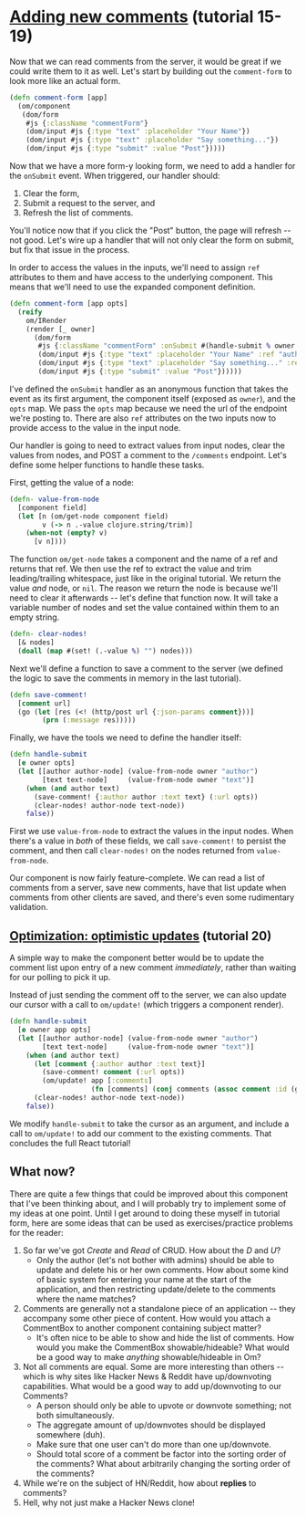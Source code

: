 # [Adding new comments](http://facebook.github.io/react/docs/tutorial.html#adding-new-comments) (tutorial 15-19)

Now that we can read comments from the server, it would be great if we
could write them to it as well. Let's start by building out the
`comment-form` to look more like an actual form.

```clojure
(defn comment-form [app]
  (om/component
   (dom/form
    #js {:className "commentForm"}
    (dom/input #js {:type "text" :placeholder "Your Name"})
    (dom/input #js {:type "text" :placeholder "Say something..."})
    (dom/input #js {:type "submit" :value "Post"}))))
```

Now that we have a more form-y looking form, we need to add a handler
for the `onSubmit` event. When triggered, our handler should:

1. Clear the form,
2. Submit a request to the server, and
3. Refresh the list of comments.

You'll notice now that if you click the "Post" button, the page will
refresh -- not good. Let's wire up a handler that will not only clear
the form on submit, but fix that issue in the process.

In order to access the values in the inputs, we'll need to assign
`ref` attributes to them and have access to the underlying
component. This means that we'll need to use the expanded component
definition.

```clojure
(defn comment-form [app opts]
  (reify
    om/IRender
    (render [_ owner]
      (dom/form
       #js {:className "commentForm" :onSubmit #(handle-submit % owner opts)}
       (dom/input #js {:type "text" :placeholder "Your Name" :ref "author"})
       (dom/input #js {:type "text" :placeholder "Say something..." :ref "text"})
       (dom/input #js {:type "submit" :value "Post"})))))
```

I've defined the `onSubmit` handler as an anonymous function that
takes the event as its first argument, the component itself (exposed
as `owner`), and the `opts` map. We pass the `opts` map because we
need the url of the endpoint we're posting to. There are also `ref`
attributes on the two inputs now to provide access to the value in the
input node.

Our handler is going to need to extract values from input nodes, clear
the values from nodes, and POST a comment to the `/comments`
endpoint. Let's define some helper functions to handle these tasks.

First, getting the value of a node:

```clojure
(defn- value-from-node
  [component field]
  (let [n (om/get-node component field)
        v (-> n .-value clojure.string/trim)]
    (when-not (empty? v)
      [v n])))
```

The function `om/get-node` takes a component and the name of a ref and
returns that ref. We then use the ref to extract the value and trim
leading/trailing whitespace, just like in the original tutorial. We
return the value *and* node, or `nil`. The reason we return the node
is because we'll need to clear it afterwards -- let's define that
function now. It will take a variable number of nodes and set the
value contained within them to an empty string.

```clojure
(defn- clear-nodes!
  [& nodes]
  (doall (map #(set! (.-value %) "") nodes)))
```

Next we'll define a function to save a comment to the server (we
defined the logic to save the comments in memory in the last
tutorial).

```clojure
(defn save-comment!
  [comment url]
  (go (let [res (<! (http/post url {:json-params comment}))]
        (prn (:message res)))))
```

Finally, we have the tools we need to define the handler itself:

```clojure
(defn handle-submit
  [e owner opts]
  (let [[author author-node] (value-from-node owner "author")
        [text text-node]     (value-from-node owner "text")]
    (when (and author text)
      (save-comment! {:author author :text text} (:url opts))
      (clear-nodes! author-node text-node))
    false))
```

First we use `value-from-node` to extract the values in the input
nodes. When there's a value in *both* of these fields, we call
`save-comment!` to persist the comment, and then call `clear-nodes!`
on the nodes returned from `value-from-node`.

Our component is now fairly feature-complete. We can read a list of
comments from a server, save new comments, have that list update when
comments from other clients are saved, and there's even some
rudimentary validation.

## [Optimization: optimistic updates](http://facebook.github.io/react/docs/tutorial.html#optimization-optimistic-updates) (tutorial 20)

A simple way to make the component better would be to update the
comment list upon entry of a new comment *immediately*, rather than
waiting for our polling to pick it up.

Instead of just sending the comment off to the server, we can also
update our cursor with a call to `om/update!` (which triggers a
component render).

```clojure
(defn handle-submit
  [e owner app opts]
  (let [[author author-node] (value-from-node owner "author")
        [text text-node]     (value-from-node owner "text")]
    (when (and author text)
      (let [comment {:author author :text text}]
        (save-comment! comment (:url opts))
        (om/update! app [:comments]
                    (fn [comments] (conj comments (assoc comment :id (guid))))))
      (clear-nodes! author-node text-node))
    false))
```

We modify `handle-submit` to take the cursor as an argument, and
include a call to `om/update!` to add our comment to the existing
comments. That concludes the full React tutorial!

## What now?

There are quite a few things that could be improved about this
component that I've been thinking about, and I will probably try to
implement some of my ideas at one point. Until I get around to doing
these myself in tutorial form, here are some ideas that can be used as
exercises/practice problems for the reader:

1. So far we've got *Create* and *Read* of CRUD. How about the *D* and
   *U*?
   + Only the author (let's not bother with admins) should be able to
     update and delete his or her own comments. How about some kind of
     basic system for entering your name at the start of the
     application, and then restricting update/delete to the comments
     where the name matches?
2. Comments are generally not a standalone piece of an application --
   they accompany some other piece of content. How would you attach
   a CommentBox to another component containing subject matter?
   + It's often nice to be able to show and hide the list of
     comments. How would you make the CommentBox showable/hideable?
     What would be a good way to make *anything* showable/hideable in
     Om?
3. Not all comments are equal. Some are more interesting than others
   -- which is why sites like Hacker News & Reddit have up/downvoting
   capabilities. What would be a good way to add up/downvoting to our
   Comments?
   + A person should only be able to upvote or downvote something; not
     both simultaneously.
   + The aggregate amount of up/downvotes should be displayed
     somewhere (duh).
   + Make sure that one user can't do more than one up/downvote.
   + Should total score of a comment be factor into the sorting order
     of the comments? What about arbitrarily changing the sorting
     order of the comments?
4. While we're on the subject of HN/Reddit, how about **replies** to
   comments?
5. Hell, why not just make a Hacker News clone!
